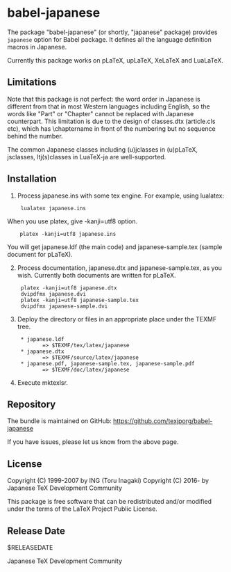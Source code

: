 # babel-japanese

The package "babel-japanese" (or shortly, "japanese" package) provides
`japanese` option for Babel package. It defines all the language
definition macros in Japanese.

Currently this package works on pLaTeX, upLaTeX, XeLaTeX and LuaLaTeX.


## Limitations

Note that this package is not perfect: the word order in Japanese is
different from that in most Western languages including English, so
the words like "Part" or "Chapter" cannot be replaced with Japanese
counterpart. This limitation is due to the design of classes.dtx
(article.cls etc), which has \chaptername in front of the numbering
but no sequence behind the number.

The common Japanese classes including (u)jclasses in (u)pLaTeX,
jsclasses, ltj(s)classes in LuaTeX-ja are well-supported.


## Installation

1) Process japanese.ins with some tex engine. For example, using lualatex:

        lualatex japanese.ins

When you use platex, give -kanji=utf8 option.

        platex -kanji=utf8 japanese.ins

You will get japanese.ldf (the main code) and japanese-sample.tex (sample
document for pLaTeX).

2) Process documentation, japanese.dtx and japanese-sample.tex, as you wish.
Currently both documents are written for pLaTeX.

        platex -kanji=utf8 japanese.dtx
        dvipdfmx japanese.dvi
        platex -kanji=utf8 japanese-sample.tex
        dvipdfmx japanese-sample.dvi

3) Deploy the directory or files in an appropriate place under the TEXMF tree.

        * japanese.ldf
               => $TEXMF/tex/latex/japanese
        * japanese.dtx
               => $TEXMF/source/latex/japanese
        * japanese.pdf, japanese-sample.tex, japanese-sample.pdf
               => $TEXMF/doc/latex/japanese

4) Execute mktexlsr.


## Repository

The bundle is maintained on GitHub:
  https://github.com/texjporg/babel-japanese

If you have issues, please let us know from the above page.


## License

Copyright (C) 1999-2007 by ING (Toru Inagaki)
Copyright (C) 2016-     by Japanese TeX Development Community

This package is free software that can be redistributed and/or
modified under the terms of the LaTeX Project Public License.


## Release Date

$RELEASEDATE

Japanese TeX Development Community
